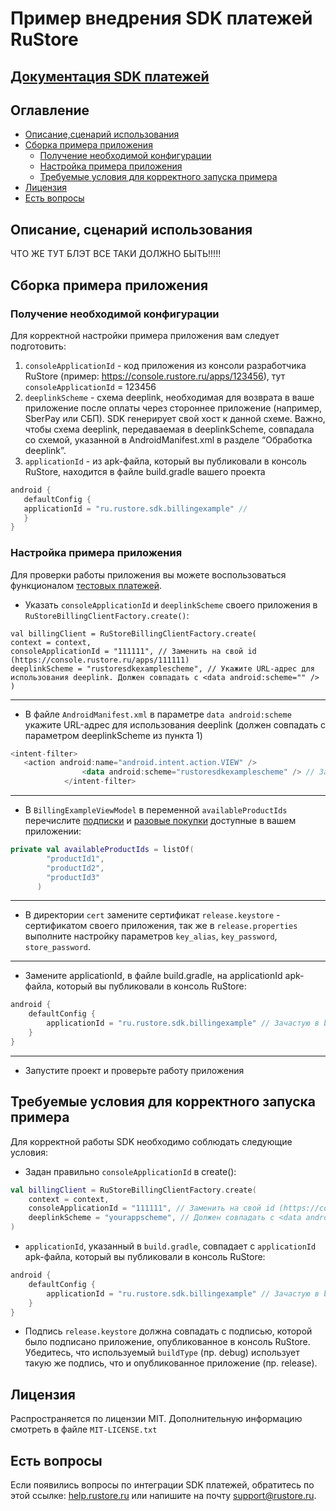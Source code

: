 # Пример внедрения SDK платежей RuStore
## [Документация SDK платежей](https://www.rustore.ru/help/sdk/payments/general)

## Оглавление

- [Описание,сценарий использования](#Описание-сценарий-использования)
- [Сборка примера приложения](#Cборка-примера-приложения)
   - [Получение необходимой конфигурации](#Получение-необходимой-конфигурации)
   - [Настройка примера приложения](#Настройка-примера-приложения)
   - [Требуемые условия для корректного запуска примера](#Требуемые-условия-для-корректного-запуска-примера)
- [Лицензия](#Лицензия)
- [Есть вопросы](#Есть-вопросы)

## Описание, сценарий использования
ЧТО ЖЕ ТУТ БЛЭТ ВСЕ ТАКИ ДОЛЖНО БЫТЬ!!!!!

## Сборка примера приложения

### Получение необходимой конфигурации
Для корректной настройки примера приложения вам следует подготовить:

1. `consoleApplicationId` - код приложения из консоли разработчика RuStore (пример: https://console.rustore.ru/apps/123456), тут `consoleApplicationId` = 123456
2. `deeplinkScheme` - cхема deeplink, необходимая для возврата в ваше приложение после оплаты через стороннее приложение (например, SberPay или СБП). SDK генерирует свой хост к данной схеме. Важно, чтобы схема deeplink, передаваемая в deeplinkScheme, совпадала со схемой, указанной в AndroidManifest.xml в разделе “Обработка deeplink”.
3. `applicationId` -  из apk-файла, который вы публиковали в консоль RuStore, находится в файле build.gradle вашего проекта
``` kotlin
android {
   defaultConfig {
   applicationId = "ru.rustore.sdk.billingexample" // 
   }
}
```

###  Настройка примера приложения
Для проверки работы приложения вы можете воспользоваться функционалом [тестовых платежей](https://www.rustore.ru/help/developers/monetization/sandbox).

- Указать `consoleApplicationId` и `deeplinkScheme` своего приложения в `RuStoreBillingClientFactory.create()`:
```
val billingClient = RuStoreBillingClientFactory.create(
context = context,
consoleApplicationId = "111111", // Заменить на свой id (https://console.rustore.ru/apps/111111)
deeplinkScheme = "rustoresdkexamplescheme", // Укажите URL-адрес для использования deeplink. Должен совпадать с <data android:scheme="" />
)
```
---


- В файле `AndroidManifest.xml` в параметре `data android:scheme` укажите URL-адрес для использования deeplink (должен совпадать с параметром deeplinkScheme из пункта 1)
``` kotlin
<intent-filter>
   <action android:name="android.intent.action.VIEW" />
                <data android:scheme="rustoresdkexamplescheme" /> // Заменить на свой deeplink
            </intent-filter>
```
---


- В `BillingExampleViewModel` в переменной `availableProductIds` перечислите [подписки](https://www.rustore.ru/help/developers/monetization/create-app-subscription/) и [разовые покупки](https://www.rustore.ru/help/developers/monetization/create-paid-product-in-application/) доступные в вашем приложении:
```kotlin
private val availableProductIds = listOf(
        "productId1",
        "productId2",
        "productId3"
      )
```
---


- В директории `cert` замените сертификат `release.keystore` - сертификатом своего приложения, так же в `release.properties` выполните настройку параметров `key_alias`, `key_password`, `store_password`.


---
- Замените applicationId, в файле build.gradle, на applicationId apk-файла, который вы публиковали в консоль RuStore:
``` kotlin
android {
    defaultConfig {
        applicationId = "ru.rustore.sdk.billingexample" // Зачастую в buildTypes приписывается .debug
    }
}
```
---


- Запустите проект и проверьте работу приложения

## Требуемые условия для корректного запуска примера

Для корректной работы SDK необходимо соблюдать следующие условия:
- Задан правильно `consoleApplicationId` в create():
``` kotlin
val billingClient = RuStoreBillingClientFactory.create(
    context = context,
    consoleApplicationId = "111111", // Заменить на свой id (https://console.rustore.ru/apps/111111)
    deeplinkScheme = "yourappscheme", // Должен совпадать с <data android:scheme="" />
)
```
- `applicationId`, указанный в `build.gradle`, совпадает с `applicationId` apk-файла, который вы публиковали в консоль RuStore:
``` kotlin
android {
    defaultConfig {
        applicationId = "ru.rustore.sdk.billingexample" // Зачастую в buildTypes приписывается .debug
    }
}
```
- Подпись `release.keystore` должна совпадать с подписью, которой было подписано приложение, опубликованное в консоль RuStore. Убедитесь, что используемый `buildType` (пр. debug) использует такую же подпись, что и опубликованное приложение (пр. release).

## Лицензия
Распространяется по лицензии MIT. Дополнительную информацию смотреть в файле `MIT-LICENSE.txt`

## Есть вопросы
Если появились вопросы по интеграции SDK платежей, обратитесь по этой ссылке:
[help.rustore.ru](https://help.rustore.ru/) или напишите на почту support@rustore.ru.
